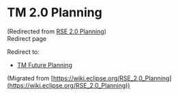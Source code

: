 

TM 2.0 Planning
===============

(Redirected from [RSE 2.0 Planning](/index.php?title=RSE_2.0_Planning&redirect=no "RSE 2.0 Planning"))  
Redirect page

Redirect to:

*   [TM Future Planning](/index.php?title=TM_Future_Planning&redirect=no "TM Future Planning")


(Migrated from [https://wiki.eclipse.org/RSE_2.0_Planning](https://wiki.eclipse.org/RSE_2.0_Planning))